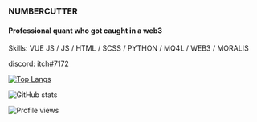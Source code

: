 ### NUMBERCUTTER
#### Professional quant who got caught in a web3



Skills: VUE JS / JS / HTML / SCSS / PYTHON / MQ4L / WEB3 / MORALIS

discord: itch#7172 



[![Top Langs](https://github-readme-stats.vercel.app/api/top-langs/?username=numbercutter)](https://github.com/anuraghazra/github-readme-stats)

![GitHub stats](https://github-readme-stats.vercel.app/api?username=numbercutter&show_icons=true)  

![Profile views](https://gpvc.arturio.dev/numbercutter)  
